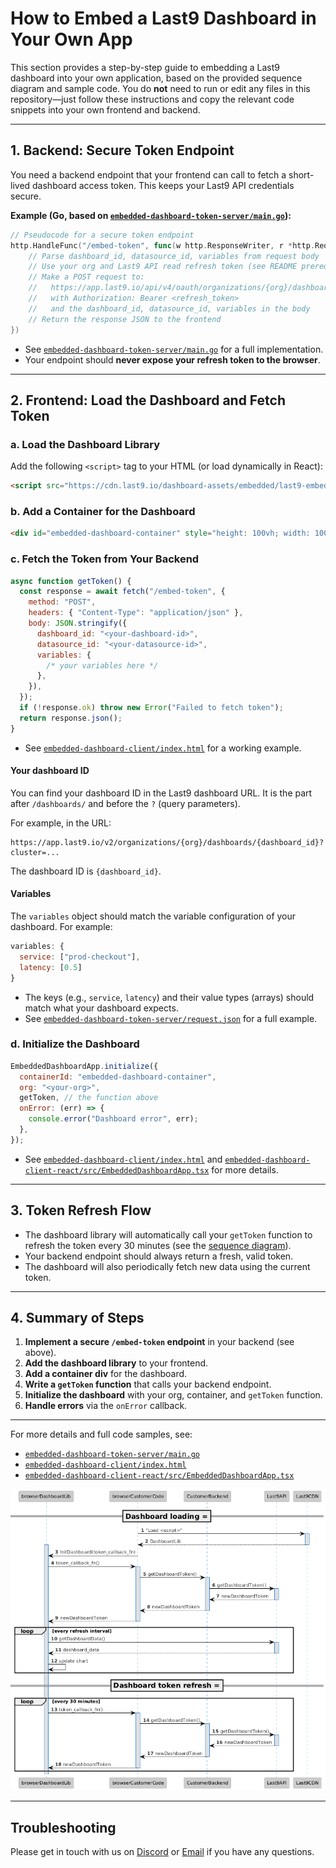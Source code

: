 # How to Embed a Last9 Dashboard in Your Own App

This section provides a step-by-step guide to embedding a Last9 dashboard into
your own application, based on the provided sequence diagram and sample code.
You do **not** need to run or edit any files in this repository—just follow
these instructions and copy the relevant code snippets into your own frontend
and backend.

---

## 1. Backend: Secure Token Endpoint

You need a backend endpoint that your frontend can call to fetch a short-lived
dashboard access token. This keeps your Last9 API credentials secure.

**Example (Go, based on
[`embedded-dashboard-token-server/main.go`](embedded-dashboard-token-server/main.go)):**

```go
// Pseudocode for a secure token endpoint
http.HandleFunc("/embed-token", func(w http.ResponseWriter, r *http.Request) {
    // Parse dashboard_id, datasource_id, variables from request body
    // Use your org and Last9 API read refresh token (see README prerequisites)
    // Make a POST request to:
    //   https://app.last9.io/api/v4/oauth/organizations/{org}/dashboard/embed_token
    //   with Authorization: Bearer <refresh_token>
    //   and the dashboard_id, datasource_id, variables in the body
    // Return the response JSON to the frontend
})
```

- See
  [`embedded-dashboard-token-server/main.go`](embedded-dashboard-token-server/main.go)
  for a full implementation.
- Your endpoint should **never expose your refresh token to the browser**.

---

## 2. Frontend: Load the Dashboard and Fetch Token

### a. Load the Dashboard Library

Add the following `<script>` tag to your HTML (or load dynamically in React):

```html
<script src="https://cdn.last9.io/dashboard-assets/embedded/last9-embedded-dashboard.umd-v1.1.js"></script>
```

### b. Add a Container for the Dashboard

```html
<div id="embedded-dashboard-container" style="height: 100vh; width: 100%"></div>
```

### c. Fetch the Token from Your Backend

```js
async function getToken() {
  const response = await fetch("/embed-token", {
    method: "POST",
    headers: { "Content-Type": "application/json" },
    body: JSON.stringify({
      dashboard_id: "<your-dashboard-id>",
      datasource_id: "<your-datasource-id>",
      variables: {
        /* your variables here */
      },
    }),
  });
  if (!response.ok) throw new Error("Failed to fetch token");
  return response.json();
}
```

- See
  [`embedded-dashboard-client/index.html`](embedded-dashboard-client/index.html)
  for a working example.

#### Your dashboard ID

You can find your dashboard ID in the Last9 dashboard URL. It is the part after
`/dashboards/` and before the `?` (query parameters).

For example, in the URL:

```
https://app.last9.io/v2/organizations/{org}/dashboards/{dashboard_id}?cluster=...
```

The dashboard ID is `{dashboard_id}`.

#### Variables

The `variables` object should match the variable configuration of your
dashboard. For example:

```js
variables: {
  service: ["prod-checkout"],
  latency: [0.5]
}
```

- The keys (e.g., `service`, `latency`) and their value types (arrays) should
  match what your dashboard expects.
- See
  [`embedded-dashboard-token-server/request.json`](embedded-dashboard-token-server/request.json)
  for a full example.

### d. Initialize the Dashboard

```js
EmbeddedDashboardApp.initialize({
  containerId: "embedded-dashboard-container",
  org: "<your-org>",
  getToken, // the function above
  onError: (err) => {
    console.error("Dashboard error", err);
  },
});
```

- See
  [`embedded-dashboard-client/index.html`](embedded-dashboard-client/index.html)
  and
  [`embedded-dashboard-client-react/src/EmbeddedDashboardApp.tsx`](embedded-dashboard-client-react/src/EmbeddedDashboardApp.tsx)
  for more details.

---

## 3. Token Refresh Flow

- The dashboard library will automatically call your `getToken` function to
  refresh the token every 30 minutes (see the
  [sequence diagram](sequence-diagram.png)).
- Your backend endpoint should always return a fresh, valid token.
- The dashboard will also periodically fetch new data using the current token.

---

## 4. Summary of Steps

1. **Implement a secure `/embed-token` endpoint** in your backend (see above).
2. **Add the dashboard library** to your frontend.
3. **Add a container div** for the dashboard.
4. **Write a `getToken` function** that calls your backend endpoint.
5. **Initialize the dashboard** with your org, container, and `getToken`
   function.
6. **Handle errors** via the `onError` callback.

---

For more details and full code samples, see:

- [`embedded-dashboard-token-server/main.go`](embedded-dashboard-token-server/main.go)
- [`embedded-dashboard-client/index.html`](embedded-dashboard-client/index.html)
- [`embedded-dashboard-client-react/src/EmbeddedDashboardApp.tsx`](embedded-dashboard-client-react/src/EmbeddedDashboardApp.tsx)

![Sequence Diagram](sequence-diagram.png)

---

## Troubleshooting

Please get in touch with us on [Discord](https://discord.com/invite/Q3p2EEucx9)
or [Email](mailto:cs@last9.io) if you have any questions.
